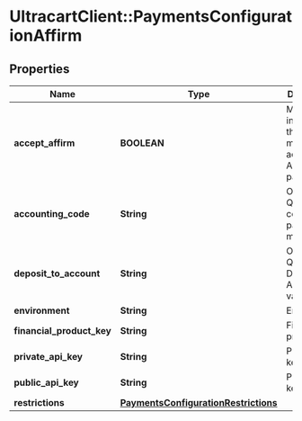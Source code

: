 # UltracartClient::PaymentsConfigurationAffirm

## Properties
Name | Type | Description | Notes
------------ | ------------- | ------------- | -------------
**accept_affirm** | **BOOLEAN** | Master flag indicating this merchant accepts Affirm payments | [optional] 
**accounting_code** | **String** | Optional Quickbooks code for this payment method | [optional] 
**deposit_to_account** | **String** | Optional Quickbooks Deposit to Account value | [optional] 
**environment** | **String** | Environment | [optional] 
**financial_product_key** | **String** | Financial product key | [optional] 
**private_api_key** | **String** | Private API key | [optional] 
**public_api_key** | **String** | Public API key | [optional] 
**restrictions** | [**PaymentsConfigurationRestrictions**](PaymentsConfigurationRestrictions.md) |  | [optional] 


